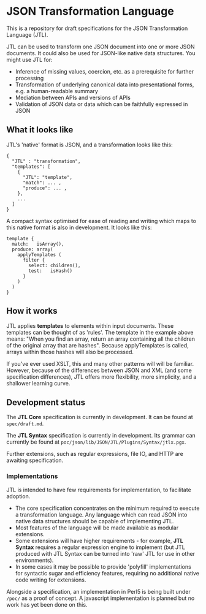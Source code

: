 # JSON Transformation Language

This is a repository for draft specifications for the JSON Transformation Language (JTL).

JTL can be used to transform one JSON document into one or more JSON documents. It could also be used for JSON-like native data structures. You might use JTL for:

- Inference of missing values, coercion, etc. as a prerequisite for further processing
- Transformation of underlying canonical data into presentational forms, e.g. a human-readable summary
- Mediation between APIs and versions of APIs
- Validation of JSON data or data which can be faithfully expressed in JSON

## What it looks like

JTL's 'native' format is JSON, and a transformation looks like this:

    {
      "JTL" : "transformation",
      "templates": [
        {
          "JTL": "template",
          "match": ... ,
          "produce": ... ,
        },
        ...
      ]
    }

A compact syntax optimised for ease of reading and writing which maps to this native format is also in development. It looks like this:

    template {
      match:   isArray(),
      produce: array(
        applyTemplates (
          filter {
            select: children(),
            test:   isHash()
          }
        )
      )
    }

## How it works

JTL applies **templates** to elements within input documents. These templates can be thought of as 'rules'. The template in the example above means: "When you find an array, return an array containing all the children of the original array that are hashes". Because applyTemplates is called, arrays within those hashes will also be processed.

If you've ever used XSLT, this and many other patterns will will be familiar. However, because of the differences between JSON and XML (and some specification differences), JTL offers more flexibility, more simplicity, and a shallower learning curve.

## Development status

The **JTL Core** specification is currently in development. It can be found at `spec/draft.md`.

The **JTL Syntax** specification is currently in development. Its grammar can currently be found at `poc/json/lib/JSON/JTL/Plugins/Syntax/jtlx.pgx`.

Further extensions, such as regular expressions, file IO, and HTTP are awaiting specification.

### Implementations

JTL is intended to have few requirements for implementation, to facilitate adoption.

- The core specification concentrates on the minimum required to execute a transformation language. Any language which can read JSON into native data structures should be capable of implementing JTL.
- Most features of the language will be made available as modular extensions.
- Some extensions will have higher requirements - for example, **JTL Syntax** requires a regular expression engine to implement (but JTL produced with JTL Syntax can be turned into 'raw' JTL for use in other environments).
- In some cases it may be possible to provide 'polyfill' implementations for syntactic sugar and efficiency features, requiring no additional native code writing for extensions.

Alongside a specification, an implementation in Perl5 is being built under `/poc/` as a proof of concept. A javascript implementation is planned but no work has yet been done on this.
